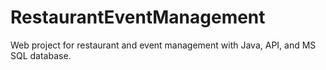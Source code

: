 # RestaurantEventManagement
Web project for restaurant and event management with Java, API, and MS SQL database.
